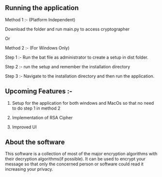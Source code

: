 ## Running the application

Method 1 :- (Platform Independent)

Download the folder and run main.py to access cryptographer

Or 

Method 2 :- (For Windows Only)

Step 1 :- Run the bat file as administrator to create a setup in dist folder.

Step 2 :- run the setup and remember the installation directory

Step 3 :- Navigate to the installation directory and then run the application.

## Upcoming Features :- 

1. Setup for the application for both windows and MacOs so that no need to do step 1 in method 2

2. Implementation of RSA Cipher

3. Improved UI

## About the software

This software is a collection of most of the major encryption algorithms with their decryption algorithms(if possible).
It can be used to encrypt your message so that only the concerned person or software could read it increasing your privacy.
